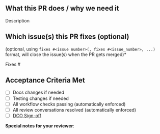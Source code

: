 ## What this PR does / why we need it

Description

## Which issue(s) this PR fixes (optional)

(optional, using `fixes #<issue number>(, fixes #<issue_number>, ...)` format, will close the issue(s) when the PR gets merged)\*

Fixes #

## Acceptance Criteria Met

-   [ ] Docs changes if needed
-   [ ] Testing changes if needed
-   [ ] All workflow checks passing (automatically enforced)
-   [ ] All review conversations resolved (automatically enforced)
-   [ ] [DCO Sign-off](https://github.com/apps/dco)

**Special notes for your reviewer**:
